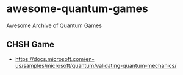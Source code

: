 # awesome-quantum-games
Awesome Archive of Quantum Games

## CHSH Game
- https://docs.microsoft.com/en-us/samples/microsoft/quantum/validating-quantum-mechanics/
